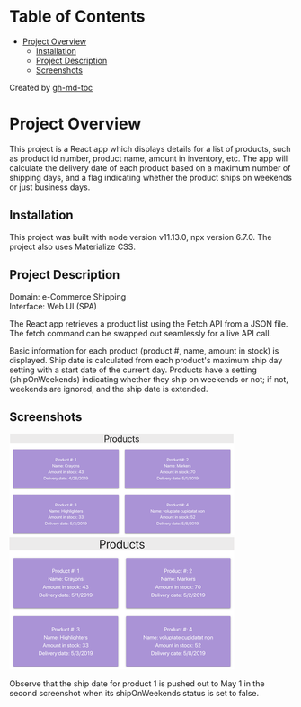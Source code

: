 Table of Contents
=================

   * [Project Overview](#project-overview)
      * [Installation](#installation)
      * [Project Description](#project-description)
      * [Screenshots](#screenshots)

Created by [gh-md-toc](https://github.com/ekalinin/github-markdown-toc)  
# Project Overview

This project is a React app which displays details for a list of products, such as product id number, product name, amount in inventory, etc. The app will calculate the delivery date of each product based on a maximum number of shipping days, and a flag indicating whether the product ships on weekends or just business days.

## Installation

This project was built with node version  v11.13.0, npx version 6.7.0. The project also uses Materialize CSS.

## Project Description
Domain: e-Commerce Shipping  
Interface: Web UI (SPA)

The React app retrieves a product list using the Fetch API from a JSON file. The fetch command can be swapped out seamlessly for a live API call.

Basic information for each product (product #, name, amount in stock) is displayed. Ship date is calculated from each product's maximum ship day setting with a start date of the current day. Products have a setting (shipOnWeekends) indicating whether they ship on weekends or not; if not, weekends are ignored, and the ship date is extended.

## Screenshots
![](./doc_imgs/shipping-1.png)
![](./doc_imgs/shipping-2.png)

Observe that the ship date for product 1 is pushed out to May 1 in the second screenshot when its shipOnWeekends status is set to false.

